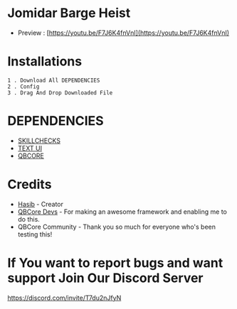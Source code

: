 # Jomidar Barge Heist
* Preview : [https://youtu.be/F7J6K4fnVnI](https://youtu.be/F7J6K4fnVnI)

# Installations

```
1 . Download All DEPENDENCIES
2 . Config
3 . Drag And Drop Downloaded File
```
# DEPENDENCIES
* [SKILLCHECKS](https://github.com/Haaasib/skillchecks/)
* [TEXT UI](https://github.com/Haaasib/jomidar-ui)
* [QBCORE](https://github.com/qbcore-framework/)

# Credits
* [Hasib](https://github.com/Haaasib/) - Creator
* [QBCore Devs](https://github.com/qbcore-framework/) - For making an awesome framework and enabling me to do this.
* QBCore Community - Thank you so much for everyone who's been testing this!

# If You want to report bugs and want support Join Our Discord Server 

https://discord.com/invite/T7du2nJfyN
